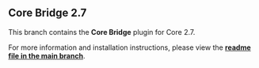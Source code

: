 ## Core Bridge 2.7

This branch contains the **Core Bridge** plugin for Core 2.7.

For more information and installation instructions, please view the [**readme file in the main branch**](https://github.com/alessiodf/core-bridge/blob/main/README.md).

